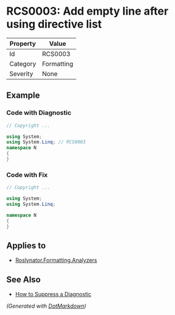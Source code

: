 # RCS0003: Add empty line after using directive list

| Property | Value      |
| -------- | ---------- |
| Id       | RCS0003    |
| Category | Formatting |
| Severity | None       |

## Example

### Code with Diagnostic

```csharp
// Copyright ...

using System;
using System.Linq; // RCS0003
namespace N
{
}
```

### Code with Fix

```csharp
// Copyright ...

using System;
using System.Linq;

namespace N
{
}
```

## Applies to

* [Roslynator.Formatting.Analyzers](https://www.nuget.org/packages/Roslynator.Formatting.Analyzers)

## See Also

* [How to Suppress a Diagnostic](../HowToConfigureAnalyzers.md#how-to-suppress-a-diagnostic)


*\(Generated with [DotMarkdown](http://github.com/JosefPihrt/DotMarkdown)\)*
